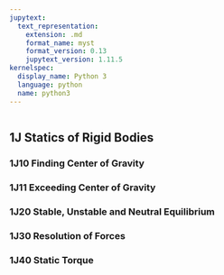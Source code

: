 ```yaml
---
jupytext:
  text_representation:
    extension: .md
    format_name: myst
    format_version: 0.13
    jupytext_version: 1.11.5
kernelspec:
  display_name: Python 3
  language: python
  name: python3
---
```


```{contents}
```

## 1J	Statics of Rigid Bodies

### 1J10	Finding Center of Gravity
### 1J11	Exceeding Center of Gravity
### 1J20	Stable, Unstable and Neutral Equilibrium
### 1J30	Resolution of Forces
### 1J40	Static Torque

